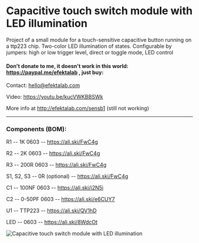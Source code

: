 # Capacitive touch switch module with LED illumination
Project of a small module for a touch-sensitive capacitive button running on a ttp223 chip. Two-color LED illumination of states. Configurable by jumpers: high or low trigger level, direct or toggle mode, LED control

#### Don't donate to me, it doesn't work in this world: https://paypal.me/efektalab , just buy:

Contact: hello@efektalab.com

Video: https://youtu.be/kucVWKBBSWk

More info at http://efektalab.com/sensb1 (still not working)


---


### Components (BOM):

R1 -- 1K 0603  --  https://ali.ski/FwC4g

R2 -- 2K 0603  --  https://ali.ski/FwC4g

R3 -- 200R 0603  --  https://ali.ski/FwC4g

S1, S2, S3 -- 0R (optional) -- https://ali.ski/FwC4g

C1 -- 100NF 0603  --  https://ali.ski/i2N5i

C2 -- 0-50PF 0603  --  https://ali.ski/e6CUY7

U1 -- TTP223 -- https://ali.ski/QV1hD

LED -- 0603 -- https://ali.ski/8WdcOt

![Capacitive touch switch module with LED illumination](https://github.com/smartboxchannel/Capacitive-touch-switch-module-with-led-illumination/blob/master/Images/img_20200728_170232-resized.jpg)
